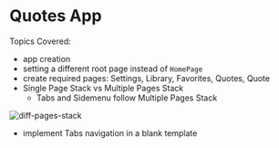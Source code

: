 # Quotes App

Topics Covered:
- app creation
- setting a different root page instead of `HomePage`
- create required pages: Settings, Library, Favorites, Quotes, Quote
- Single Page Stack vs Multiple Pages Stack
  * Tabs and Sidemenu follow Multiple Pages Stack

![diff-pages-stack](http://i.imgur.com/t3EyJMY.png)

- implement Tabs navigation in a blank template
